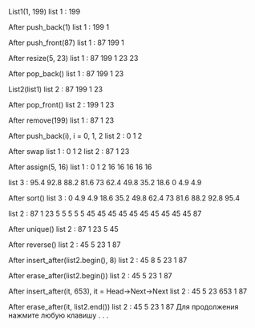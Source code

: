 List1(1, 199)
list 1 : 199

After push_back(1)
list 1 : 199 1

After push_front(87)
list 1 : 87 199 1

After resize(5, 23)
list 1 : 87 199 1 23 23

After pop_back()
list 1 : 87 199 1 23

List2(list1)
list 2 : 87 199 1 23

After pop_front()
list 2 : 199 1 23

After remove(199)
list 1 : 87 1 23

After push_back(i), i = 0, 1, 2
list 2 : 0 1 2

After swap
list 1 : 0 1 2
list 2 : 87 1 23

After assign(5, 16)
list 1 : 0 1 2 16 16 16 16 16

list 3 : 95.4 92.8 88.2 81.6 73 62.4 49.8 35.2 18.6 0 4.9 4.9

After sort()
list 3 : 0 4.9 4.9 18.6 35.2 49.8 62.4 73 81.6 88.2 92.8 95.4

list 2 : 87 1 23 5 5 5 5 5 45 45 45 45 45 45 45 45 45 45 87

After unique()
list 2 : 87 1 23 5 45

After reverse()
list 2 : 45 5 23 1 87

After insert_after(list2.begin(), 8)
list 2 : 45 8 5 23 1 87

After erase_after(list2.begin())
list 2 : 45 5 23 1 87

After insert_after(it, 653), it = Head->Next->Next
list 2 : 45 5 23 653 1 87

After erase_after(it, list2.end())
list 2 : 45 5 23 1 87
Для продолжения нажмите любую клавишу . . .
